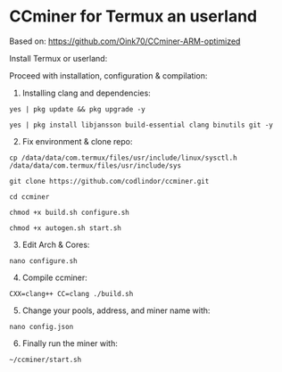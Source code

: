 # CCminer for Termux an userland

Based on: https://github.com/Oink70/CCminer-ARM-optimized

Install  Termux or userland: 

Proceed with installation, configuration & compilation:

1. Installing clang and dependencies:
```
yes | pkg update && pkg upgrade -y
```
```
yes | pkg install libjansson build-essential clang binutils git -y
```
2. Fix environment & clone repo:
```
cp /data/data/com.termux/files/usr/include/linux/sysctl.h /data/data/com.termux/files/usr/include/sys
```
```
git clone https://github.com/codlindor/ccminer.git
```
```
cd ccminer
```
```
chmod +x build.sh configure.sh
```
```
chmod +x autogen.sh start.sh
```
3. Edit Arch & Cores:
```
nano configure.sh
```

4. Compile ccminer:
```
CXX=clang++ CC=clang ./build.sh
```
5. Change your pools, address, and miner name with:
```
nano config.json
```
6. Finally run the miner with:
```
~/ccminer/start.sh
```
